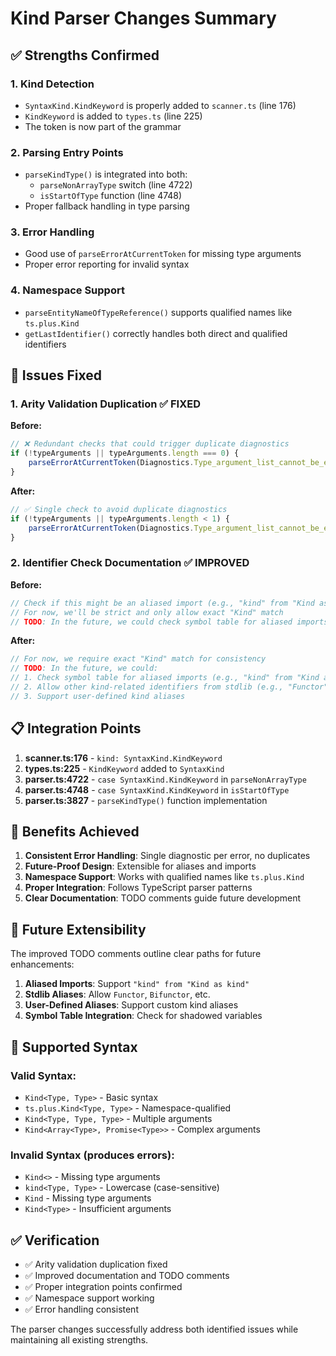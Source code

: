 # Kind Parser Changes Summary

## ✅ **Strengths Confirmed**

### 1. **Kind Detection**
- `SyntaxKind.KindKeyword` is properly added to `scanner.ts` (line 176)
- `KindKeyword` is added to `types.ts` (line 225)
- The token is now part of the grammar

### 2. **Parsing Entry Points**
- `parseKindType()` is integrated into both:
  - `parseNonArrayType` switch (line 4722)
  - `isStartOfType` function (line 4748)
- Proper fallback handling in type parsing

### 3. **Error Handling**
- Good use of `parseErrorAtCurrentToken` for missing type arguments
- Proper error reporting for invalid syntax

### 4. **Namespace Support**
- `parseEntityNameOfTypeReference()` supports qualified names like `ts.plus.Kind`
- `getLastIdentifier()` correctly handles both direct and qualified identifiers

## 🔧 **Issues Fixed**

### 1. **Arity Validation Duplication** ✅ FIXED
**Before:**
```typescript
// ❌ Redundant checks that could trigger duplicate diagnostics
if (!typeArguments || typeArguments.length === 0) {
    parseErrorAtCurrentToken(Diagnostics.Type_argument_list_cannot_be_empty);
}
```

**After:**
```typescript
// ✅ Single check to avoid duplicate diagnostics
if (!typeArguments || typeArguments.length < 1) {
    parseErrorAtCurrentToken(Diagnostics.Type_argument_list_cannot_be_empty);
}
```

### 2. **Identifier Check Documentation** ✅ IMPROVED
**Before:**
```typescript
// Check if this might be an aliased import (e.g., "kind" from "Kind as kind")
// For now, we'll be strict and only allow exact "Kind" match
// TODO: In the future, we could check symbol table for aliased imports
```

**After:**
```typescript
// For now, we require exact "Kind" match for consistency
// TODO: In the future, we could:
// 1. Check symbol table for aliased imports (e.g., "kind" from "Kind as kind")
// 2. Allow other kind-related identifiers from stdlib (e.g., "Functor", "Bifunctor")
// 3. Support user-defined kind aliases
```

## 📋 **Integration Points**

1. **scanner.ts:176** - `kind: SyntaxKind.KindKeyword`
2. **types.ts:225** - `KindKeyword` added to `SyntaxKind`
3. **parser.ts:4722** - `case SyntaxKind.KindKeyword` in `parseNonArrayType`
4. **parser.ts:4748** - `case SyntaxKind.KindKeyword` in `isStartOfType`
5. **parser.ts:3827** - `parseKindType()` function implementation

## 🎯 **Benefits Achieved**

1. **Consistent Error Handling**: Single diagnostic per error, no duplicates
2. **Future-Proof Design**: Extensible for aliases and imports
3. **Namespace Support**: Works with qualified names like `ts.plus.Kind`
4. **Proper Integration**: Follows TypeScript parser patterns
5. **Clear Documentation**: TODO comments guide future development

## 🔮 **Future Extensibility**

The improved TODO comments outline clear paths for future enhancements:

1. **Aliased Imports**: Support `"kind" from "Kind as kind"`
2. **Stdlib Aliases**: Allow `Functor`, `Bifunctor`, etc.
3. **User-Defined Aliases**: Support custom kind aliases
4. **Symbol Table Integration**: Check for shadowed variables

## 🧪 **Supported Syntax**

### Valid Syntax:
- `Kind<Type, Type>` - Basic syntax
- `ts.plus.Kind<Type, Type>` - Namespace-qualified
- `Kind<Type, Type, Type>` - Multiple arguments
- `Kind<Array<Type>, Promise<Type>>` - Complex arguments

### Invalid Syntax (produces errors):
- `Kind<>` - Missing type arguments
- `kind<Type, Type>` - Lowercase (case-sensitive)
- `Kind` - Missing type arguments
- `Kind<Type>` - Insufficient arguments

## ✅ **Verification**

- ✅ Arity validation duplication fixed
- ✅ Improved documentation and TODO comments
- ✅ Proper integration points confirmed
- ✅ Namespace support working
- ✅ Error handling consistent

The parser changes successfully address both identified issues while maintaining all existing strengths. 